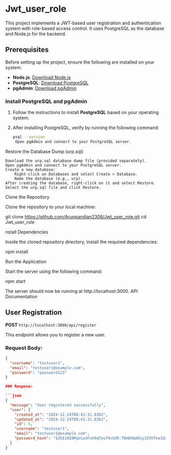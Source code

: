 # Jwt_user_role

This project implements a JWT-based user registration and authentication system with role-based access control. It uses PostgreSQL as the database and Node.js for the backend.

## Prerequisites

Before setting up the project, ensure the following are installed on your system:

- **Node.js**: [Download Node.js](https://nodejs.org/en/download/)
- **PostgreSQL**: [Download PostgreSQL](https://www.postgresql.org/download/)
- **pgAdmin**: [Download pgAdmin](https://www.pgadmin.org/download/)

### Install PostgreSQL and pgAdmin

1. Follow the instructions to install **PostgreSQL** based on your operating system.
2. After installing PostgreSQL, verify by running the following command:

   ```bash
   psql --version
    Open pgAdmin and connect to your PostgreSQL server.

Restore the Database Dump (urp.sql)

    Download the urp.sql database dump file (provided separately).
    Open pgAdmin and connect to your PostgreSQL server.
    Create a new database:
        Right-click on Databases and select Create > Database.
        Name the database (e.g., urp).
    After creating the database, right-click on it and select Restore.
    Select the urp.sql file and click Restore.


Clone the Repository

Clone the repository to your local machine:

git clone https://github.com/Arunpandian2306/Jwt_user_role.git
cd Jwt_user_role


nstall Dependencies

Inside the cloned repository directory, install the required dependencies:

npm install

Run the Application

Start the server using the following command:

npm start

The server should now be running at http://localhost:3000.
API Documentation
## User Registration

**POST** `http://localhost:3000/api/register`

This endpoint allows you to register a new user.

### Request Body:

```json
{
  "username": "testuser1",
  "email": "testuser1@example.com",
  "password": "password123"
}

### Respose:

```json
{
  "message": "User registered successfully",
  "user": {
    "created_at": "2024-12-24T08:41:31.836Z",
    "updated_at": "2024-12-24T08:41:31.836Z",
    "id": 5,
    "username": "testuser1",
    "email": "testuser1@example.com",
    "password_hash": "$2b$10$9MyUiw3FuV0qTeuY9vUXR.T0mDHbAOsy3ZVhTea1GaQLTl7G62rTy"
  }
}

